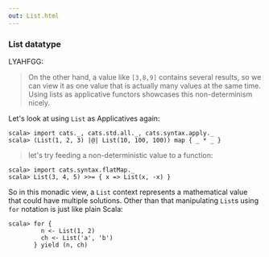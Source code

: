 ```yaml
---
out: List.html
---
```


### List datatype

LYAHFGG:

> On the other hand, a value like `[3,8,9]` contains several results, so we can view it as one value that is actually many values at the same time. Using lists as applicative functors showcases this non-determinism nicely.

Let's look at using `List` as Applicatives again:

```console:new
scala> import cats._, cats.std.all._, cats.syntax.apply._
scala> (List(1, 2, 3) |@| List(10, 100, 100)) map { _ * _ }
```

> let's try feeding a non-deterministic value to a function:

```console
scala> import cats.syntax.flatMap._
scala> List(3, 4, 5) >>= { x => List(x, -x) }
```

So in this monadic view, a `List` context represents a mathematical value that could have multiple solutions. Other than that manipulating `List`s using `for` notation is just like plain Scala:

```console
scala> for {
         n <- List(1, 2)
         ch <- List('a', 'b')
       } yield (n, ch)
```
